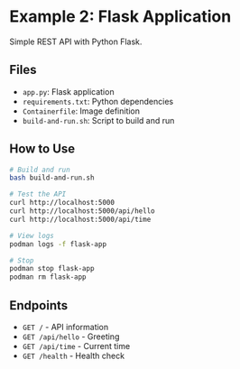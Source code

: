 # Example 2: Flask Application

Simple REST API with Python Flask.

## Files

- `app.py`: Flask application
- `requirements.txt`: Python dependencies
- `Containerfile`: Image definition
- `build-and-run.sh`: Script to build and run

## How to Use

```bash
# Build and run
bash build-and-run.sh

# Test the API
curl http://localhost:5000
curl http://localhost:5000/api/hello
curl http://localhost:5000/api/time

# View logs
podman logs -f flask-app

# Stop
podman stop flask-app
podman rm flask-app
```

## Endpoints

- `GET /` - API information
- `GET /api/hello` - Greeting
- `GET /api/time` - Current time
- `GET /health` - Health check
